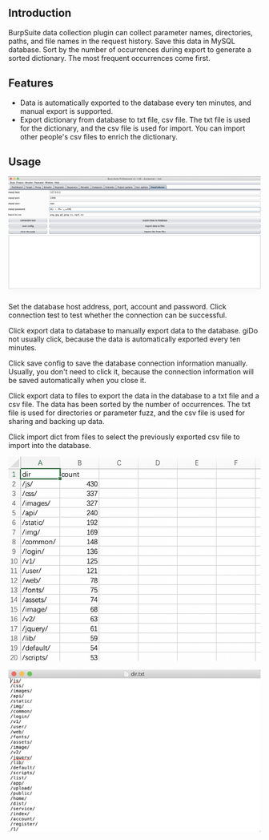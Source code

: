 ## Introduction

BurpSuite data collection plugin can collect parameter names, directories, paths, and file names in the request history.
Save this data in MySQL database. Sort by the number of occurrences during export to generate a sorted dictionary.
The most frequent occurrences come first.

## Features

- Data is automatically exported to the database every ten minutes, and manual export is supported.
- Export dictionary from database to txt file, csv file. The txt file is used for the dictionary, and the csv file is used for import. You can import other people's csv files to enrich the dictionary.

## Usage

![usage](images/usage.png)

Set the database host address, port, account and password. Click connection test to test whether the connection can be successful.

Click export data to database to manually export data to the database. giDo not usually click, because the data is automatically exported every ten minutes.

Click save config to save the database connection information manually. Usually, you don't need to click it, because the connection information will be saved automatically when you close it.

Click export data to files to export the data in the database to a txt file and a csv file. The data has been sorted by the number of occurrences. The txt file is used for directories or parameter fuzz, and the csv file is used for sharing and backing up data.

Click import dict from files to select the previously exported csv file to import into the database.

![dir_import](images/dir_import.png)

![dir](images/dir.png)